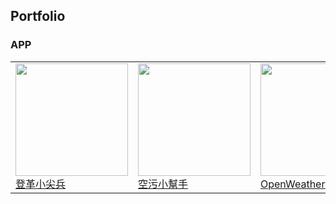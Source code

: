 ## Portfolio

### APP
<table>
    <tbody>
        <tr>
            <td>
                <img src="https://media.cakeresume.com/image/upload/s--HdKxt37g--/c_pad,fl_png8,h_180,w_240/v1562837845/v1hw640axbz5xspxmhq2.png" width="180px"><br>
                <a href="https://www.cakeresume.com/portfolios/a855ff">登革小尖兵</a>
            </td>
            <td>
                <img src="https://media.cakeresume.com/image/upload/s--Fje6r4ut--/c_pad,fl_png8,h_180,w_240/v1562842888/jnltvnaz0gim7zyha3e6.png" width="180px"><br>
                <a href="https://www.cakeresume.com/portfolios/ca632d">空污小幫手</a>
            </td>
            <td>
                <img src="https://media.cakeresume.com/image/upload/s--fcTLU8SP--/c_pad,fl_png8,h_180,w_240/v1562839082/pbcdulfl5u3iqpjmxsyc.png" width="180px"><br>
                <a href="https://www.cakeresume.com/portfolios/openweather">OpenWeather天氣</a>
            </td>
            <td>
                <img src="https://media.cakeresume.com/image/upload/s--92UaPb_d--/c_pad,fl_png8,h_180,w_240/v1562912419/gywh5us8jevtnrqvpp0t.png" width="180px"><br>
                <a href="https://www.cakeresume.com/portfolios/app-9d4328">台灣即時水情APP</a>
            </td>
        </tr>
        <tr>
        </tr>
    </tbody>
</table>
